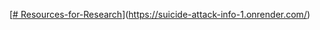 [[# Resources-for-Research](https://suicide-attack-info.onrender.com/)](https://suicide-attack-info-1.onrender.com/)
